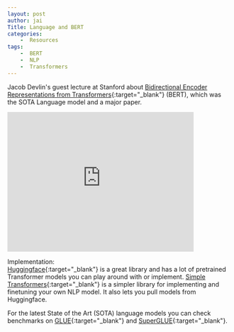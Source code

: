 ```yaml
---
layout: post
author: jai
Title: Language and BERT
categories: 
    -  Resources
tags:
    -  BERT
    -  NLP
    -  Transformers
---
```


Jacob Devlin's guest lecture at Stanford about [Bidirectional Encoder Representations from Transformers](https://arxiv.org/abs/1810.04805){:target="_blank"} (BERT), which was the SOTA Language model and a major paper.

<div class="video-container">
    <iframe width="420" height="315" src="https://www.youtube.com/embed/knTc-NQSjKA" frameborder="0" allow="accelerometer; clipboard-write; encrypted-media; gyroscope; picture-in-picture" allowfullscreen></iframe>
</div>

Implementation:  
[Huggingface](https://huggingface.co/models){:target="_blank"} is a great library and has a lot of pretrained Transformer models you can play around with or implement. [Simple Transformers](https://simpletransformers.ai/){:target="_blank"} is a simpler library for implementing and finetuning your own NLP model. It also lets you pull models from Huggingface.

For the latest State of the Art (SOTA) language models you can check benchmarks on [GLUE](https://gluebenchmark.com/leaderboard){:target="_blank"} and [SuperGLUE](https://super.gluebenchmark.com/leaderboard/){:target="_blank"}.
